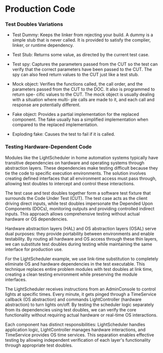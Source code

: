 # Production Code

### Test Doubles Variations

- Test Dummy: Keeps the linker from rejecting your build. A dummy is a simple
stub that is never called.  It is provided to satisfy the complier, linker, or
runtime dependency.

- Test Stub: Returns some value, as directed by the current test case.

- Test spy: Captures the parameters passed from the CUT so the test can verify
that the correct parameters have been passed to the CUT. The spy can also feed
return values to the CUT just like a test stub.

- Mock object: Verifies the functions called, the call order, and the parameters
passed from the CUT to the DOC. It also is programmed to return spe- cific
values to the CUT. The mock object is usually dealing with a situation where
multi- ple calls are made to it, and each call and response are potentially
different.

- Fake object: Provides a partial implementation for the replaced component. The
fake usually has a simplified implementation when compared to the replaced
implementation.

- Exploding fake: Causes the test to fail if it is called.

### Testing Hardware-Dependent Code

Modules like the LightScheduler in home automation systems typically have
transitive dependencies on hardware and operating systems through abstraction
layers. These dependencies make testing difficult because they tie the code to
specific execution environments. The solution involves creating defined
interfaces that all environment access must pass through, allowing test doubles
to intercept and control these interactions.

The test case and test doubles together form a software test fixture that
surrounds the Code Under Test (CUT). The test case acts as the client driving
direct inputs, while test doubles impersonate the Depended Upon Components
(DOCs), monitoring outputs and providing controlled indirect inputs. This
approach allows comprehensive testing without actual hardware or OS
dependencies.

Hardware abstraction layers (HAL) and OS abstraction layers (OSAL) serve dual
purposes: they provide portability between environments and enable testability.
By routing all hardware and OS access through these thin layers, we can
substitute test doubles during testing while maintaining the same interface for
production use.

For the LightScheduler example, we use link-time substitution to completely
eliminate OS and hardware dependencies in the test executable. This technique
replaces entire problem modules with test doubles at link time, creating a clean
testing environment while preserving the module interfaces.

The LightScheduler receives instructions from an AdminConsole to control lights
at specific times. Every minute, it gets pinged through a TimeService callback
(OS abstraction) and commands LightController (hardware abstraction) to turn
lights on/off. By testing the scheduler logic separately from its dependencies
using test doubles, we can verify the core functionality without requiring
actual hardware or real-time OS interactions.

Each component has distinct responsibilities: LightScheduler handles application
logic, LightController manages hardware interactions, and TimeService provides
OS time services. This separation enables effective testing by allowing
independent verification of each layer's functionality through appropriate test
doubles.